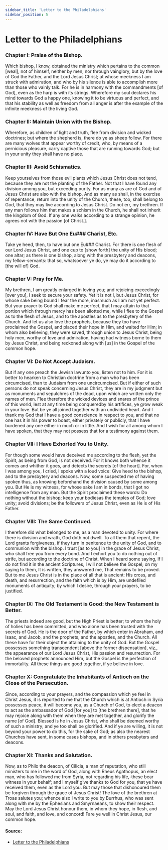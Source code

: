 ```yaml
---
sidebar_title: 'Letter to the Philadelphians'
sidebar_position: 5
---
```


# Letter to the Philadelphians

### Chapter I: Praise of the Bishop.

Which bishop, I know, obtained the ministry which pertains to the common [weal], not of himself, neither by men, nor through vainglory, but by the love of God the Father, and the Lord Jesus Christ; at whose meekness I am struck with admiration, and who by his silence is able to accomplish more than those who vainly talk. For he is in harmony with the commandments [of God], even as the harp is with its strings. Wherefore my soul declares his mind towards God a happy one, knowing it to be virtuous and perfect, and that his stability as well as freedom from all anger is after the example of the infinite meekness of the living God.

### Chapter II: Maintain Union with the Bishop.

Wherefore, as children of light and truth, flee from division and wicked doctrines; but where the shepherd is, there do ye as sheep follow. For there are many wolves that appear worthy of credit, who, by means of a pernicious pleasure, carry captive those that are running towards God; but in your unity they shall have no place.

### Chapter III: Avoid Schismatics.

Keep yourselves from those evil plants which Jesus Christ does not tend, because they are not the planting of the Father. Not that I have found any division among you, but exceeding purity. For as many as are of God and of Jesus Christ are also with the bishop. And as many as shall, in the exercise of repentance, return into the unity of the Church, these, too, shall belong to God, that they may live according to Jesus Christ. Do not err, my brethren. If any man follows him that makes a schism in the Church, he shall not inherit the kingdom of God. If any one walks according to a strange opinion, he agrees not with the passion [of Christ.].

### Chapter IV: Have But One Eu### Charist, Etc.

Take ye heed, then, to have but one Eu### Charist. For there is one flesh of our Lord Jesus Christ, and one cup to [show forth] the unity of His blood; one altar; as there is one bishop, along with the presbytery and deacons, my fellow-servants: that so, whatsoever ye do, ye may do it according to [the will of] God.

### Chapter V: Pray for Me.

My brethren, I am greatly enlarged in loving you; and rejoicing exceedingly [over you], I seek to secure your safety. Yet it is not I, but Jesus Christ, for whose sake being bound I fear the more, inasmuch as I am not yet perfect. But your prayer to God shall make me perfect, that I may attain to that portion which through mercy has been allotted me, while I flee to the Gospel as to the flesh of Jesus, and to the apostles as to the presbytery of the Church. And let us also love the prophets, because they too have proclaimed the Gospel, and placed their hope in Him, and waited for Him; in whom also believing, they were saved, through union to Jesus Christ, being holy men, worthy of love and admiration, having had witness borne to them by Jesus Christ, and being reckoned along with [us] in the Gospel of the common hope.

### Chapter VI: Do Not Accept Judaism.

But if any one preach the Jewish lawunto you, listen not to him. For it is better to hearken to Christian doctrine from a man who has been circumcised, than to Judaism from one uncircumcised. But if either of such persons do not speak concerning Jesus Christ, they are in my judgment but as monuments and sepulchres of the dead, upon which are written only the names of men. Flee therefore the wicked devices and snares of the prince of this world, lest at any time being conqueredby his artifices, ye grow weak in your love. But be ye all joined together with an undivided heart. And I thank my God that I have a good conscience in respect to you, and that no one has it in his power to boast, either privately or publicly, that I have burdened any one either in much or in little. And I wish for all among whom I have spoken, that they may not possess that for a testimony against them.

### Chapter VII: I Have Exhorted You to Unity.

For though some would have deceived me according to the flesh, yet the Spirit, as being from God, is not deceived. For it knows both whence it comes and whither it goes, and detects the secrets [of the heart]. For, when I was among you, I cried, I spoke with a loud voice: Give heed to the bishop, and to the presbytery and deacons. Now, some suspected me of having spoken thus, as knowing beforehand the division caused by some among you. But He is my witness, for whose sake I am in bonds, that I got no intelligence from any man. But the Spirit proclaimed these words: Do nothing without the bishop; keep your bodiesas the temples of God; love unity; avoid divisions; be the followers of Jesus Christ, even as He is of His Father.

### Chapter VIII: The Same Continued.

I therefore did what belonged to me, as a man devoted to unity. For where there is division and wrath, God doth not dwell. To all them that repent, the Lord grants forgiveness, if they turn in penitence to the unity of God, and to communion with the bishop. I trust [as to you] in the grace of Jesus Christ, who shall free you from every bond. And I exhort you to do nothing out of strife, but according to the doctrine of Christ. When I heard some saying, If I do not find it in the ancient Scriptures, I will not believe the Gospel; on my saying to them, It is written, they answered me, That remains to be proved. But to me Jesus Christ is in the place of all that is ancient: His cross, and death, and resurrection, and the faith which is by Him, are undefiled monuments of antiquity; by which I desire, through your prayers, to be justified.

### Chapter IX: The Old Testament is Good: the New Testament is Better.

The priests indeed are good, but the High Priest is better; to whom the holy of holies has been committed, and who alone has been trusted with the secrets of God. He is the door of the Father, by which enter in Abraham, and Isaac, and Jacob, and the prophets, and the apostles, and the Church. All these have for their object the attaining to the unity of God. But the Gospel possesses something transcendent [above the former dispensation], viz., the appearance of our Lord Jesus Christ, His passion and resurrection. For the beloved prophets announced Him, but the Gospel is the perfection of immortality. All these things are good together, if ye believe in love.

### Chapter X: Congratulate the Inhabitants of Antioch on the Close of the Persecution.

Since, according to your prayers, and the compassion which ye feel in Christ Jesus, it is reported to me that the Church which is at Antioch in Syria possesses peace, it will become you, as a Church of God, to elect a deacon to act as the ambassador of God [for you] to [the brethren there], that he may rejoice along with them when they are met together, and glorify the name [of God]. Blessed is he in Jesus Christ, who shall be deemed worthy of such a ministry; and ye too shall be glorified. And if ye are willing, it is not beyond your power to do this, for the sake of God; as also the nearest Churches have sent, in some cases bishops, and in others presbyters and deacons.

### Chapter XI: Thanks and Salutation.

Now, as to Philo the deacon, of Cilicia, a man of reputation, who still ministers to me in the word of God, along with Rheus Agathopus, an elect man, who has followed me from Syria, not regarding his life,-these bear witness in your behalf; and I myself give thanks to God for you, that ye have received them, even as the Lord you. But may those that dishonoured them be forgiven through the grace of Jesus Christ! The love of the brethren at Troas salutes you; whence also I write to you by Burrhus, who was sent along with me by the Ephesians and Smyrnaeans, to show their respect. May the Lord Jesus Christ honour them, in whom they hope, in flesh, and soul, and faith, and love, and concord! Fare ye well in Christ Jesus, our common hope.

#### Source:

- [Letter to the Philadelphians](http://persweb.wabash.edu/facstaff/royaltyr/AncientCities/web/bradleyj/Project%201/The%20Epistle%20of%20Ignatius%20to%20the%20Philadelphians.htm)
